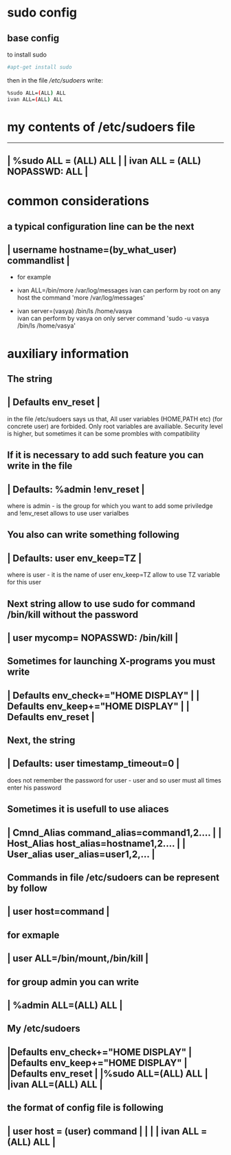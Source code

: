 # sudo config

## base config
to install sudo
```sh
#apt-get install sudo 
```

then in the file */etc/sudoers* write:
```sh
%sudo ALL=(ALL) ALL 
ivan ALL=(ALL) ALL    
```

 
 my contents of /etc/sudoers file
 =============

 ------------------------------------------------------------------------
 | %sudo ALL = (ALL) ALL   						|
 | ivan	ALL = (ALL) NOPASSWD: ALL   					|
 ------------------------------------------------------------------------



 common considerations
 =============

 a typical configuration line can be the next
 ------------------------------------------------------------------------
 | username hostname=(by_what_user) commandlist     			|
 ------------------------------------------------------------------------

 * for example
  - ivan ALL=/bin/more /var/log/messages
    ivan can perform by root on any host the command
     'more /var/log/messages'

  - ivan server=(vasya) /bin/ls /home/vasya       
    ivan can perform by vasya on only server command 
     'sudo -u vasya /bin/ls /home/vasya'



 auxiliary information
 =============
 
 The string
 ------------------------------------------------------------------------
 | Defaults env_reset             					|
 ------------------------------------------------------------------------
 in the file /etc/sudoers says us that,
 All user variables (HOME,PATH etc) (for concrete user) are forbided.
 Only root variables are availiable. Security level is higher, but
 sometimes it can be some prombles with compatibility

 If it is necessary to add such feature you can write in the file
-------------------------------------------------------------------------
 | Defaults: %admin !env_reset     					|
 ------------------------------------------------------------------------
 where is admin - is the group for which you want to add some priviledge
 and !env_reset allows to use user varialbes

 You also can write something following
 ------------------------------------------------------------------------
 | Defaults: user env_keep=TZ        					|
 ------------------------------------------------------------------------
 where is user - it is the name of user
 env_keep=TZ allow to use TZ variable for this user


 Next string allow to use sudo for command /bin/kill without the password
 ------------------------------------------------------------------------
 | user mycomp= NOPASSWD: /bin/kill 					|
 ------------------------------------------------------------------------
 Sometimes for launching X-programs you must write
 ------------------------------------------------------------------------
 | Defaults env_check+="HOME DISPLAY"  					|
 | Defaults env_keep+="HOME DISPLAY"   					|
 | Defaults env_reset                  					|
 ------------------------------------------------------------------------

 Next, the string 
 ------------------------------------------------------------------------
 | Defaults: user timestamp_timeout=0 					|
 ------------------------------------------------------------------------
 does not remember the password for user - user
 and so user must all times enter his password

 Sometimes it is usefull to use aliaces
 ------------------------------------------------------------------------
 | Cmnd_Alias command_alias=command1,2.... 				|
 | Host_Alias host_alias=hostname1,2....   				|
 | User_alias user_alias=user1,2,...       				|
 ------------------------------------------------------------------------
 
 Commands in file /etc/sudoers can be represent by follow
 ------------------------------------------------------------------------
 | user host=command        						|
 ------------------------------------------------------------------------
 for exmaple
 ------------------------------------------------------------------------
 | user ALL=/bin/mount,/bin/kill    					|
 ------------------------------------------------------------------------ 
 for group admin you can write
 ------------------------------------------------------------------------
 | %admin ALL=(ALL) ALL           					|
 ------------------------------------------------------------------------
 
 My /etc/sudoers
 ------------------------------------------------------------------------
 |Defaults env_check+="HOME DISPLAY"       				|
 |Defaults env_keep+="HOME DISPLAY"        				|
 |Defaults env_reset                       				|
 |%sudo ALL=(ALL) ALL                      				|
 |ivan ALL=(ALL) ALL                       				|
 ------------------------------------------------------------------------

 the format of config file is following
 ------------------------------------------------------------------------
 | user	host = (user)	command						|
 |									|
 | ivan	ALL  = (ALL)    ALL						|
 ------------------------------------------------------------------------

